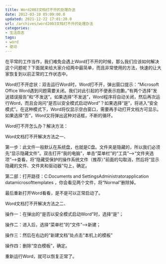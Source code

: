 ```yaml
---
title: Word2003文档打不开的处理办法
date: 2012-03-10 05:09:00.0
updated: 2021-12-22 17:01:20.0
url: /archives/word2003文档打不开的处理办法
categories: 
- 生活百态
tags: 
- word
- 驱动
---
```


<p>在平常的工作当作，我们难免会遇上Word打不开的时候，那么我们应该如何解决这个问题呢？下面就来给大家介绍两中最简单，而且非常使用的方法，快速的让大家恢复到以前正常的工作状态中。</p><p>Word打不开症状：双击运行Word时，Word打不开，弹出窗口提示：“Microsoft Office Word遇到问题需要关闭。我们对此引起的不便表示抱歉。”有两个选择“发送错误报告”和“不发送”。如果选择“不发送”，Word程序将自动关闭，然后再次运行Word，而且会询问“是否以安全模式启动Word”？如果选择“是”，将进入“安全模式”。在这种模式下，Word将仅显示空白窗口，需要再手动打开文档方可显示。如果选择“否”，Word又将弹出这种对话框，不断的循环。</p><p>Word打不开怎么办？解决方法：</p><p>Word文档打不开解决方法之一、</p><p>第一步：此文件一般默认在系统盘，也就是C盘。文件夹是隐藏的，所以我们必须先“显示隐藏文件”。双击打开“我的电脑”，单击“菜单栏”的“工具”--&gt;“文件夹选项”--&gt;查看，将“隐藏受保护的操作系统文件（推荐）”前面的勾取消，然后将“显示隐藏的文件、文件夹和驱动器”勾上，确定。</p><p>第二部：打开路径：C:Documents and SettingsAdministratorapplication datamicrosofttemplates ，你会看见两个文件，将“Normal”删除掉。</p><p>最后重新打开Word看看，是不是可以正常启动了。</p><p>Word文档打不开解决方法之二、</p><p>操作一：在弹出的“是否以安全模式启动Word”时，选择“是”；</p><p>操作二：进入后，选择“菜单栏”的“文件”--&gt;新建；</p><p>操作三：然后在右边的“新建文档”处点击“本机上的模板”</p><p>操作四：删除“空白模板”，确定。</p><p>重新运行Word，就可以恢复正常了。</p>
